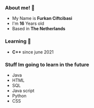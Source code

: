 ### About me! 🎉
- My Name is **Furkan Ciftcibasi**
- I'm **16** Years old
- Based in **The Netherlands**

### Learning 🌱
- **C++** since june 2021

### Stuff Im going to learn in the future
- Java
- HTML
- SQL
- Java script
- Python
- CSS
